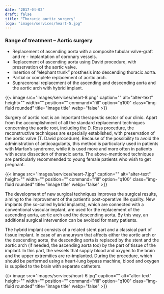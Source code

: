 ```yaml
---
date: "2017-04-02"
draft: false
title: "Thoracic aortic surgery"
logo: "images/services/heart-5.jpg"
---
```


### Range of treatment – Aortic surgery

- Replacement of ascending aorta with a composite tubular valve-graft and re -
  implantation of coronary vessels.
- Replacement of ascending aorta using David procedure, with preservation of the
  aortic valve.
- Insertion of “elephant trunk” prosthesis into descending thoracic aorta.
- Partial or complete replacement of aortic arch.
- Supracoronal replacement of the ascending and descending aorta and the aortic
  arch with hybrid implant.

{{< image src="images/services/heart-8.png" caption="" alt="alter-text" height="" width="" position="" command="fill" option="q100" class="img-fluid rounded" title="image title" webp="false" >}}

Surgery of aortic root is an important therapeutic sector of our clinic. Apart
from the accomplishment of all the standard replacement techniques concerning
the aortic root, including the D. Ross procedure, the reconstructive techniques
are especially established, with preservation of the aortic valve (T. David
procedure). Because of the possibility to avoid the administration of
anticoagulants, this method is particularly used in patients with Marfan’s
syndrome, while it is used more and more often in patients with acute dissection
of thoracic aorta. The above-mentioned techniques are particularly recommended
to young female patients who wish to get pregnant.

{{< image src="images/services/heart-7.jpg" caption="" alt="alter-text" height="" width="" position="" command="fill" option="q100" class="img-fluid rounded" title="image title" webp="false" >}}

The development of new surgical techniques improves the surgical results, aiming
to the improvement of the patient’s post-operative life quality. New implants
(the so-called hybrid implants), which are connected with a conventional
vascular implant, are used for the replacement of the ascending aorta, aortic
arch and the descending aorta. By this way, an additional surgical intervention
can be avoided for many patients.

The hybrid implant consists of a related stent part and a classical part of
tissue implant. In case of an aneurysm that affects either the aortic arch or
the descending aorta, the descending aorta is replaced by the stent and the
aortic arch (if needed, the ascending aorta too) by the part of tissue of the
implant. In this part, the vessels that supply blood and oxygen to the brain and
the upper extremities are re-implanted. During the procedure, which should be
performed using a heart-lung bypass machine, blood and oxygen is supplied to the
brain with separate catheters.

{{< image src="images/services/heart-6.jpg" caption="" alt="alter-text" height="" width="" position="" command="fill" option="q100" class="img-fluid rounded" title="image title" webp="false" >}}
